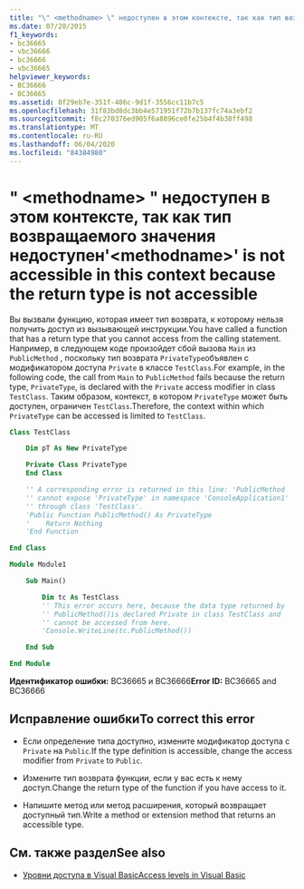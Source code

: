 ```yaml
---
title: "\" <methodname> \" недоступен в этом контексте, так как тип возвращаемого значения недоступен"
ms.date: 07/20/2015
f1_keywords:
- bc36665
- vbc36666
- bc36666
- vbc36665
helpviewer_keywords:
- BC36666
- BC36665
ms.assetid: 8f29eb7e-351f-486c-9d1f-3556cc11b7c5
ms.openlocfilehash: 31f83bd8dc3bb4e571951f72b7b137fc74a3ebf2
ms.sourcegitcommit: f8c270376ed905f6a8896ce0fe25b4f4b38ff498
ms.translationtype: MT
ms.contentlocale: ru-RU
ms.lasthandoff: 06/04/2020
ms.locfileid: "84384980"
---
```

# <a name="methodname-is-not-accessible-in-this-context-because-the-return-type-is-not-accessible"></a><span data-ttu-id="be844-102">" \<methodname> " недоступен в этом контексте, так как тип возвращаемого значения недоступен</span><span class="sxs-lookup"><span data-stu-id="be844-102">'\<methodname>' is not accessible in this context because the return type is not accessible</span></span>

<span data-ttu-id="be844-103">Вы вызвали функцию, которая имеет тип возврата, к которому нельзя получить доступ из вызывающей инструкции.</span><span class="sxs-lookup"><span data-stu-id="be844-103">You have called a function that has a return type that you cannot access from the calling statement.</span></span> <span data-ttu-id="be844-104">Например, в следующем коде произойдет сбой вызова `Main` из `PublicMethod` , поскольку тип возврата `PrivateType`объявлен с модификатором доступа `Private` в классе `TestClass`.</span><span class="sxs-lookup"><span data-stu-id="be844-104">For example, in the following code, the call from `Main` to `PublicMethod` fails because the return type, `PrivateType`, is declared with the `Private` access modifier in class `TestClass`.</span></span> <span data-ttu-id="be844-105">Таким образом, контекст, в котором `PrivateType` может быть доступен, ограничен `TestClass`.</span><span class="sxs-lookup"><span data-stu-id="be844-105">Therefore, the context within which `PrivateType` can be accessed is limited to `TestClass`.</span></span>

```vb
Class TestClass

    Dim pT As New PrivateType

    Private Class PrivateType
    End Class

    '' A corresponding error is returned in this line: 'PublicMethod
    '' cannot expose 'PrivateType' in namespace 'ConsoleApplication1'
    '' through class 'TestClass'.
    'Public Function PublicMethod() As PrivateType
    '    Return Nothing
    'End Function

End Class

Module Module1

    Sub Main()

        Dim tc As TestClass
        '' This error occurs here, because the data type returned by
        '' PublicMethod()is declared Private in class TestClass and
        '' cannot be accessed from here.
        'Console.WriteLine(tc.PublicMethod())

    End Sub

End Module
```

<span data-ttu-id="be844-106">**Идентификатор ошибки:** BC36665 и BC36666</span><span class="sxs-lookup"><span data-stu-id="be844-106">**Error ID:** BC36665 and BC36666</span></span>

## <a name="to-correct-this-error"></a><span data-ttu-id="be844-107">Исправление ошибки</span><span class="sxs-lookup"><span data-stu-id="be844-107">To correct this error</span></span>

- <span data-ttu-id="be844-108">Если определение типа доступно, измените модификатор доступа с `Private` на `Public`.</span><span class="sxs-lookup"><span data-stu-id="be844-108">If the type definition is accessible, change the access modifier from `Private` to `Public`.</span></span>

- <span data-ttu-id="be844-109">Измените тип возврата функции, если у вас есть к нему доступ.</span><span class="sxs-lookup"><span data-stu-id="be844-109">Change the return type of the function if you have access to it.</span></span>

- <span data-ttu-id="be844-110">Напишите метод или метод расширения, который возвращает доступный тип.</span><span class="sxs-lookup"><span data-stu-id="be844-110">Write a method or extension method that returns an accessible type.</span></span>

## <a name="see-also"></a><span data-ttu-id="be844-111">См. также раздел</span><span class="sxs-lookup"><span data-stu-id="be844-111">See also</span></span>

- [<span data-ttu-id="be844-112">Уровни доступа в Visual Basic</span><span class="sxs-lookup"><span data-stu-id="be844-112">Access levels in Visual Basic</span></span>](../programming-guide/language-features/declared-elements/access-levels.md)
